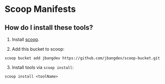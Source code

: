 # Scoop Manifests

## How do I install these tools?

1. Install [scoop](https://github.com/lukesampson/scoop).

2. Add this bucket to scoop:

```
scoop bucket add jbangdev https://github.com/jbangdev/scoop-bucket.git
```

3. Install tools via `scoop install`:

```
scoop install <toolName>
```
